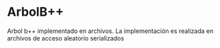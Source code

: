 # ArbolB++
Arbol b++ implementado en archivos. La implementación es realizada en archivos de acceso aleatorio serializados
